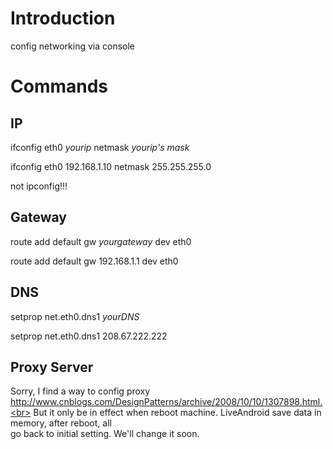 # Introduction #

config networking via console


# Commands #
## IP ##
ifconfig eth0 _yourip_ netmask _yourip's mask_

ifconfig eth0 192.168.1.10 netmask 255.255.255.0

not ipconfig!!!


## Gateway ##
route add default gw _yourgateway_ dev eth0

route add default gw 192.168.1.1 dev eth0


## DNS ##
setprop net.eth0.dns1 _yourDNS_

setprop net.eth0.dns1 208.67.222.222


## Proxy Server ##
Sorry, I find a way to config proxy
http://www.cnblogs.com/DesignPatterns/archive/2008/10/10/1307898.html.<br>
But it only be in effect when reboot machine. LiveAndroid save data in memory, after reboot, all<br>go back to initial setting. We'll change it soon.
